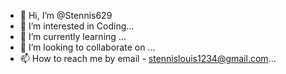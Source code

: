 - 👋 Hi, I’m @Stennis629
- 👀 I’m interested in Coding...
- 🌱 I’m currently learning ...
- 💞️ I’m looking to collaborate on ...
- 📫 How to reach me by email - stennislouis1234@gmail.com...

<!---
Stennis629/Stennis629 is a ✨ special ✨ repository because its `README.md` (this file) appears on your GitHub profile.
You can click the Preview link to take a look at your changes.
--->
